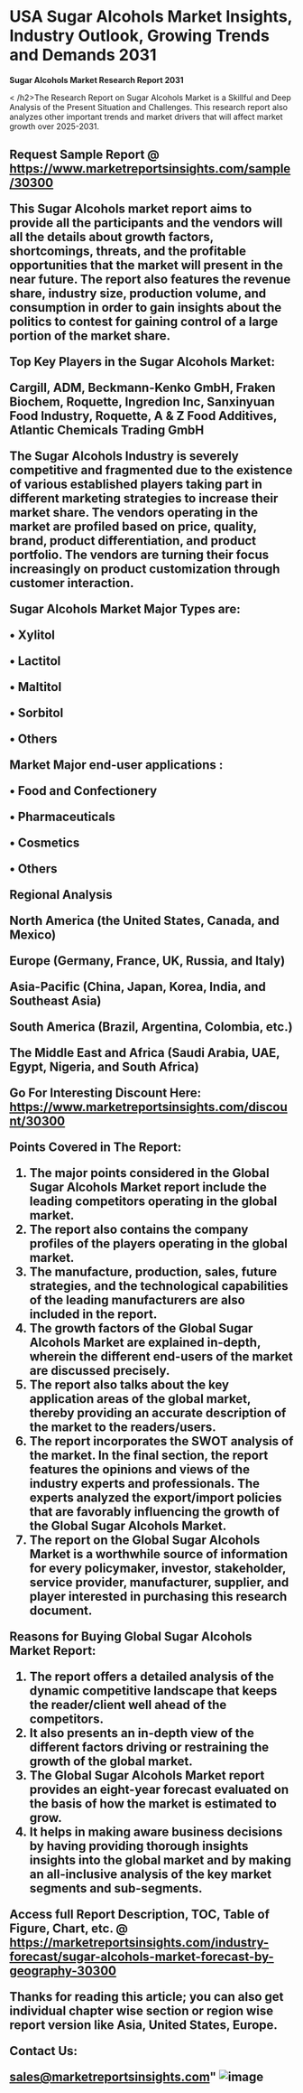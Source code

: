 # USA Sugar Alcohols Market Insights, Industry Outlook, Growing Trends and Demands 2031

<strong>Sugar Alcohols Market Research Report 2031</strong>

< /h2>The Research Report on Sugar Alcohols Market is a Skillful and Deep Analysis of the Present Situation and Challenges. This research report also analyzes other important trends and market drivers that will affect market growth over 2025-2031.<h2>

<strong>Request Sample Report @ <a href=https://www.marketreportsinsights.com/sample/30300>https://www.marketreportsinsights.com/sample/30300</a></strong>

This Sugar Alcohols market report aims to provide all the participants and the vendors will all the details about growth factors, shortcomings, threats, and the profitable opportunities that the market will present in the near future. The report also features the revenue share, industry size, production volume, and consumption in order to gain insights about the politics to contest for gaining control of a large portion of the market share.

Top Key Players in the Sugar Alcohols Market:

<strong>Cargill, ADM, Beckmann-Kenko GmbH, Fraken Biochem, Roquette, Ingredion Inc, Sanxinyuan Food Industry, Roquette, A & Z Food Additives, Atlantic Chemicals Trading GmbH</strong>

The Sugar Alcohols Industry is severely competitive and fragmented due to the existence of various established players taking part in different marketing strategies to increase their market share. The vendors operating in the market are profiled based on price, quality, brand, product differentiation, and product portfolio. The vendors are turning their focus increasingly on product customization through customer interaction.

Sugar Alcohols Market Major Types are:

<strong>• Xylitol

• Lactitol

• Maltitol

• Sorbitol

• Others</strong>

Market Major end-user applications :

<strong>• Food and Confectionery

• Pharmaceuticals

• Cosmetics

• Others</strong>

Regional Analysis

</u><strong><b>North America</b></strong> (the United States, Canada, and Mexico)

<strong><b>Europe </b></strong>(Germany, France, UK, Russia, and Italy)

<strong><b>Asia-Pacific</b></strong> (China, Japan, Korea, India, and Southeast Asia)

<strong><b>South America</b></strong> (Brazil, Argentina, Colombia, etc.)

<strong><b>The Middle East and Africa</b></strong> (Saudi Arabia, UAE, Egypt, Nigeria, and South Africa)

<strong>Go For Interesting Discount Here: <a href=https://www.marketreportsinsights.com/discount/30300>https://www.marketreportsinsights.com/discount/30300</a></strong>

<strong>Points Covered in The Report:</strong>
<ol>
  <li>The major points considered in the Global Sugar Alcohols Market report include the leading competitors operating in the global market.</li>
  <li>The report also contains the company profiles of the players operating in the global market.</li>
  <li>The manufacture, production, sales, future strategies, and the technological capabilities of the leading manufacturers are also included in the report.</li>
  <li>The growth factors of the Global Sugar Alcohols Market are explained in-depth, wherein the different end-users of the market are discussed precisely.</li>
  <li>The report also talks about the key application areas of the global market, thereby providing an accurate description of the market to the readers/users.</li>
  <li>The report incorporates the SWOT analysis of the market. In the final section, the report features the opinions and views of the industry experts and professionals. The experts analyzed the export/import policies that are favorably influencing the growth of the Global Sugar Alcohols Market.</li>
  <li>The report on the Global Sugar Alcohols Market is a worthwhile source of information for every policymaker, investor, stakeholder, service provider, manufacturer, supplier, and player interested in purchasing this research document.</li>
</ol>
<strong>Reasons for Buying Global Sugar Alcohols Market Report:</strong>

<ol>
  <li>The report offers a detailed analysis of the dynamic competitive landscape that keeps the reader/client well ahead of the competitors.</li>
  <li>It also presents an in-depth view of the different factors driving or restraining the growth of the global market.</li>
  <li>The Global Sugar Alcohols Market report provides an eight-year forecast evaluated on the basis of how the market is estimated to grow.</li>
  <li>It helps in making aware business decisions by having providing thorough insights insights into the global market and by making an all-inclusive analysis of the key market segments and sub-segments.</li>
</ol>
<strong>Access full Report Description, TOC, Table of Figure, Chart, etc. @ <a href=https://marketreportsinsights.com/industry-forecast/sugar-alcohols-market-forecast-by-geography-30300>https://marketreportsinsights.com/industry-forecast/sugar-alcohols-market-forecast-by-geography-30300</a></strong>


Thanks for reading this article; you can also get individual chapter wise section or region wise report version like Asia, United States, Europe.

<strong>Contact Us:</strong>

sales@marketreportsinsights.com"
![image](https://github.com/user-attachments/assets/0e654e55-878f-4433-aa61-d9e0f30f1a8a)
